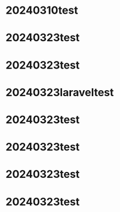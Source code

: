 # 20240310test
# 20240323test
# 20240323test
# 20240323laraveltest
# 20240323test
# 20240323test
# 20240323test
# 20240323test
